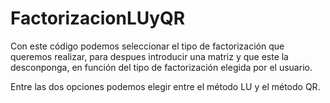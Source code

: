 # FactorizacionLUyQR

Con este código podemos seleccionar el tipo de factorización que queremos realizar, para despues introducir una matriz y que este la desconponga, en función del tipo de factorización elegida por el usuario.

Entre las dos opciones podemos elegir entre el método LU y el método QR.
